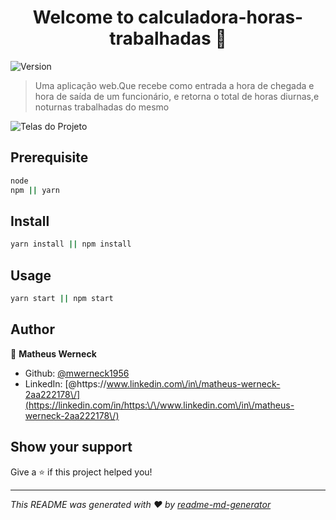 <h1 align="center">Welcome to calculadora-horas-trabalhadas 👋</h1>
<p>
  <img alt="Version" src="https://img.shields.io/badge/version-0.1.0-blue.svg?cacheSeconds=2592000" />
</p>

> Uma aplicação web.Que recebe como entrada a hora de chegada e hora de saída de um funcionário, e retorna o total de horas diurnas,e noturnas trabalhadas do mesmo

![Telas do Projeto](https://i.imgur.com/ATk2Lza.png)

## Prerequisite
```sh
node
npm || yarn
```

## Install

```sh
yarn install || npm install
```

## Usage

```sh
yarn start || npm start
```


## Author

👤 **Matheus Werneck**

* Github: [@mwerneck1956](https://github.com/mwerneck1956)
* LinkedIn: [@https:\/\/www.linkedin.com\/in\/matheus-werneck-2aa222178\/](https://linkedin.com/in/https:\/\/www.linkedin.com\/in\/matheus-werneck-2aa222178\/)

## Show your support

Give a ⭐️ if this project helped you!

***
_This README was generated with ❤️ by [readme-md-generator](https://github.com/kefranabg/readme-md-generator)_
